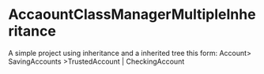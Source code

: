 # AccaountClassManagerMultipleInheritance
A simple project using inheritance and a inherited tree this form: Account> SavingAccounts >TrustedAccount | CheckingAccount
